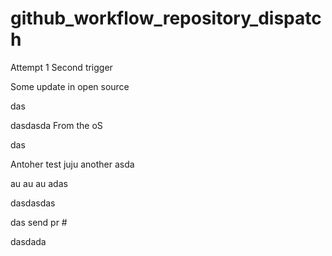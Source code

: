 # github_workflow_repository_dispatch

Attempt 1
Second trigger


Some update in open source

das

dasdasda
From the oS

das

Antoher test
juju
another 
asda

au au au
adas

dasdasdas


das
send pr #



dasdada
